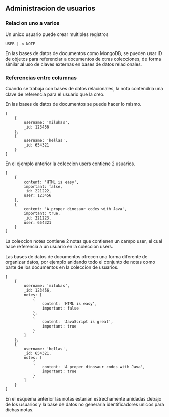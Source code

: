 ## Administracion de usuarios

### Relacion uno a varios

Un unico usuario puede crear multiples registros


    USER |-< NOTE

En las bases de datos de documentos como MongoDB, se pueden usar ID de objetos para referenciar a documentos de otras colecciones, de forma similar al uso de claves externas en bases de datos relacionales.

### Referencias entre columnas

Cuando se trabaja con bases de datos relacionales, la nota contendria una clave de referencia para el usuario que la creo.

En las bases de datos de documentos se puede hacer lo mismo.

    [
        {
            username: 'milukas',
            _id: 123456
        },
        {
            username: 'hellas',
            _id: 654321
        }
    ]

En el ejemplo anterior la coleccion users contiene 2 usuarios.

    [
        {
            content: 'HTML is easy',
            important: false,
            _id: 221222,
            user: 123456
        },
        {
            content: 'A proper dinosaur codes with Java',
            important: true,
            _id: 221223,
            user: 654321
        }
    ]

La coleccion notes contiene 2 notas que contienen un campo user, el cual hace referencia a un usuario en la coleccion users.

Las bases de datos de documentos ofrecen una forma diferente de organizar datos, por ejemplo anidando todo el conjunto de notas como parte de los documentos en la coleccion de usuarios.

    [
        {
            username: 'milukas',
            _id: 123456,
            notes: [
                {
                    content: 'HTML is easy',
                    important: false
                },
                {
                    content: 'JavaScript is great',
                    important: true
                }
            ]
        },
        {
            username: 'hellas',
            _id: 654321,
            notes: [
                {
                    content: 'A proper dinosaur codes with Java',
                    important: true
                }
            ]
        }
    ]

En el esquema anterior las notas estarian estrechamente anidadas debajo de los usuarios y la base de datos no generaria identificadores unicos para dichas notas.